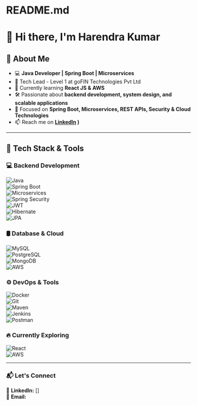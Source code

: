 # README.md

# 👋 Hi there, I'm Harendra Kumar  

## 🚀 About Me  
- 💻 **Java Developer | Spring Boot | Microservices**  
- 🎯 Tech Lead - Level 1 at goFIN Technologies Pvt Ltd  
- 🌱 Currently learning **React JS & AWS**  
- 🛠 Passionate about **backend development, system design, and scalable applications**  
- 📌 Focused on **Spring Boot, Microservices, REST APIs, Security & Cloud Technologies**  
- 📫 Reach me on **[LinkedIn](https://www.linkedin.com/in/harendra-kumar-3499102b3/)
)**  

---

## 🔧 Tech Stack & Tools  

### 💻 Backend Development  
![Java](https://img.shields.io/badge/Java-ED8B00?style=flat&logo=openjdk&logoColor=white)  
![Spring Boot](https://img.shields.io/badge/Spring%20Boot-6DB33F?style=flat&logo=spring&logoColor=white)  
![Microservices](https://img.shields.io/badge/Microservices-00599C?style=flat)  
![Spring Security](https://img.shields.io/badge/Spring%20Security-6DB33F?style=flat&logo=spring&logoColor=white)  
![JWT](https://img.shields.io/badge/JWT-black?style=flat&logo=json-web-tokens)  
![Hibernate](https://img.shields.io/badge/Hibernate-59666C?style=flat&logo=hibernate)  
![JPA](https://img.shields.io/badge/JPA-4DB33D?style=flat)  

### 🛢 Database & Cloud  
![MySQL](https://img.shields.io/badge/MySQL-005C84?style=flat&logo=mysql&logoColor=white)  
![PostgreSQL](https://img.shields.io/badge/PostgreSQL-336791?style=flat&logo=postgresql&logoColor=white)  
![MongoDB](https://img.shields.io/badge/MongoDB-47A248?style=flat&logo=mongodb&logoColor=white)  
![AWS](https://img.shields.io/badge/AWS-FF9900?style=flat&logo=amazon-aws&logoColor=white)  

### ⚙️ DevOps & Tools  
![Docker](https://img.shields.io/badge/Docker-2496ED?style=flat&logo=docker&logoColor=white)  
![Git](https://img.shields.io/badge/Git-F05032?style=flat&logo=git&logoColor=white)  
![Maven](https://img.shields.io/badge/Maven-C71A36?style=flat&logo=apache-maven)  
![Jenkins](https://img.shields.io/badge/Jenkins-D24939?style=flat&logo=jenkins&logoColor=white)  
![Postman](https://img.shields.io/badge/Postman-FF6C37?style=flat&logo=postman&logoColor=white)  

### 🔥 Currently Exploring  
![React](https://img.shields.io/badge/React-20232A?style=flat&logo=react&logoColor=61DAFB)  
![AWS](https://img.shields.io/badge/AWS-FF9900?style=flat&logo=amazon-aws&logoColor=white)  

---

### 📬 Let's Connect  
🔗 **LinkedIn:** []  
📧 **Email:** 
